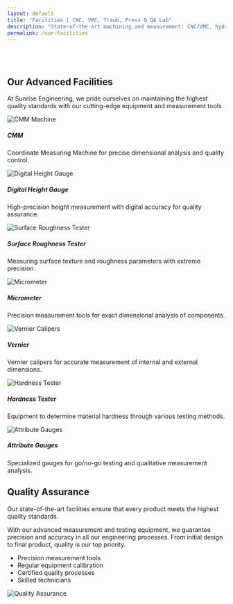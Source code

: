 ```yaml
---
layout: default
title: "Facilities | CNC, VMC, Traub, Press & QA Lab"
description: "State-of-the-art machining and measurement: CNC/VMC, hydraulic press, Traub, wire-cut, CMM, roughness testing and more."
permalink: /our-facilities
---
```

<br><br>
<!-- Facilities Section -->
<section class="container p-4">
   <h2 class="section-title">Our Advanced Facilities</h2>
   <p class="text-center mb-5">At Sunrise Engineering, we pride ourselves on maintaining the highest quality standards with our cutting-edge equipment and measurement tools.</p>
        
<div class="row g-4">
            <!-- CMM -->
            <div class="col-md-6 col-lg-4">
                <div class="card facility-card">
                    <img src="/assets/cmm-img-01.jpg" class="card-img-top" alt="CMM Machine">
                    <div class="card-body text-center">
                        <div class="facility-icon">
                            <i class="fas fa-ruler-combined"></i>
                        </div>
                        <h5 class="card-title">CMM</h5>
                        <p class="card-text">Coordinate Measuring Machine for precise dimensional analysis and quality control.</p>
                    </div>
                </div>
            </div>
            <!-- Digital Height Gauge -->
            <div class="col-md-6 col-lg-4">
                <div class="card facility-card">
                    <img src="/assets/digital-height-gauge.jpeg" class="card-img-top" alt="Digital Height Gauge">
                    <div class="card-body text-center">
                        <div class="facility-icon">
                            <i class="fas fa-ruler-vertical"></i>
                        </div>
                        <h5 class="card-title">Digital Height Gauge</h5>
                        <p class="card-text">High-precision height measurement with digital accuracy for quality assurance.</p>
                    </div>
                </div>
            </div>
            <!-- Surface Roughness Tester -->
            <div class="col-md-6 col-lg-4">
                <div class="card facility-card">
                    <img src="/assets/surface-roughness-tester.jpg" class="card-img-top" alt="Surface Roughness Tester">
                    <div class="card-body text-center">
                        <div class="facility-icon">
                            <i class="fas fa-texture"></i>
                        </div>
                        <h5 class="card-title">Surface Roughness Tester</h5>
                        <p class="card-text">Measuring surface texture and roughness parameters with extreme precision.</p>
                    </div>
                </div>
            </div>
 <!-- Micrometer -->
 <div class="col-md-6 col-lg-4">
                <div class="card facility-card">
                    <img src="/assets/micrometer.jpg" class="card-img-top" alt="Micrometer">
                    <div class="card-body text-center">
                        <div class="facility-icon">
                            <i class="fas fa-tape"></i>
                        </div>
                        <h5 class="card-title">Micrometer</h5>
                        <p class="card-text">Precision measurement tools for exact dimensional analysis of components.</p>
                    </div>
                </div>
            </div>
            
 <!-- Vernier -->
 <div class="col-md-6 col-lg-4">
                <div class="card facility-card">
                    <img src="/assets/Vernier.jpg" class="card-img-top" alt="Vernier Calipers">
                    <div class="card-body text-center">
                        <div class="facility-icon">
                            <i class="fas fa-ruler-horizontal"></i>
                        </div>
                        <h5 class="card-title">Vernier</h5>
                        <p class="card-text">Vernier calipers for accurate measurement of internal and external dimensions.</p>
                    </div>
                </div>
            </div>
            
<!-- Hardness Tester -->
<div class="col-md-6 col-lg-4">
                <div class="card facility-card">
                    <img src="/assets/digital-portable-tablet-hardness-tester.png" class="card-img-top" alt="Hardness Tester">
                    <div class="card-body text-center">
                        <div class="facility-icon">
                            <i class="fas fa-weight-hanging"></i>
                        </div>
                        <h5 class="card-title">Hardness Tester</h5>
                        <p class="card-text">Equipment to determine material hardness through various testing methods.</p>
                    </div>
                </div>
            </div>
  <!-- Attribute Gauges -->
  <div class="col-md-6 col-lg-4 mx-auto">
                <div class="card facility-card">
                    <img src="https://images.unsplash.com/photo-1581092580497-e0d23cbdf1dc?ixlib=rb-4.0.3" class="card-img-top" alt="Attribute Gauges">
                    <div class="card-body text-center">
                        <div class="facility-icon">
                            <i class="fas fa-check-circle"></i>
                        </div>
                        <h5 class="card-title">Attribute Gauges</h5>
                        <p class="card-text">Specialized gauges for go/no-go testing and qualitative measurement analysis.</p>
                    </div>
                </div>
            </div>
        </div>
    </section>
 <!-- Quality Assurance Section -->
<section class="bg-light py-5">
        <div class="container">
            <div class="row align-items-center">
                <div class="col-lg-6">
                    <h2 class="mb-4">Quality Assurance</h2>
                    <p class="lead">Our state-of-the-art facilities ensure that every product meets the highest quality standards.</p>
                    <p>With our advanced measurement and testing equipment, we guarantee precision and accuracy in all our engineering processes. From initial design to final product, quality is our top priority.</p>
                    <ul class="list-group list-group-flush">
                        <li class="list-group-item bg-transparent"><i class="fas fa-check-circle text-success me-2"></i> Precision measurement tools</li>
                        <li class="list-group-item bg-transparent"><i class="fas fa-check-circle text-success me-2"></i> Regular equipment calibration</li>
                        <li class="list-group-item bg-transparent"><i class="fas fa-check-circle text-success me-2"></i> Certified quality processes</li>
                        <li class="list-group-item bg-transparent"><i class="fas fa-check-circle text-success me-2"></i> Skilled technicians</li>
                    </ul>
                </div>
                <div class="col-lg-6">
                    <img src="https://images.unsplash.com/photo-1581092580497-e0d23cbdf1dc?ixlib=rb-4.0.3" alt="Quality Assurance" class="img-fluid rounded shadow">
                </div>
            </div>
        </div>
    </section>